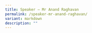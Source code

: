 ```yaml
---
title: Speaker – Mr Anand Raghavan
permalink: /speaker-mr-anand-raghavan/
variant: markdown
description: ""
---
```

